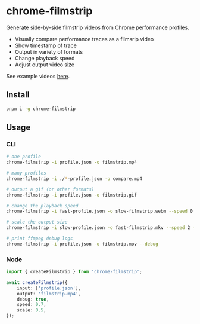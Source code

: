 # chrome-filmstrip

Generate side-by-side filmstrip videos from Chrome performance profiles.

- Visually compare performance traces as a filmsrip video
- Show timestamp of trace
- Output in variety of formats
- Change playback speed
- Adjust output video size

See example videos [here](https://github.com/bradfrosty/chrome-filmstrip/tree/main/examples/videos).

## Install

```sh
pnpm i -g chrome-filmstrip
```

## Usage

### CLI

```sh
# one profile
chrome-filmstrip -i profile.json -o filmstrip.mp4

# many profiles
chrome-filmstrip -i ./*-profile.json -o compare.mp4

# output a gif (or other formats)
chrome-filmstrip -i profile.json -o filmstrip.gif

# change the playback speed
chrome-filmstrip -i fast-profile.json -o slow-filmstrip.webm --speed 0.5

# scale the output size
chrome-filmstrip -i slow-profile.json -o fast-filmstrip.mkv --speed 2 --scale 1.5

# print ffmpeg debug logs
chrome-filmstrip -i profile.json -o filmstrip.mov --debug
```

### Node

```ts
import { createFilmstrip } from 'chrome-filmstrip';

await createFilmstrip({
	input: ['profile.json'],
	output: 'filmstrip.mp4',
	debug: true,
	speed: 0.7,
	scale: 0.5,
});
```
